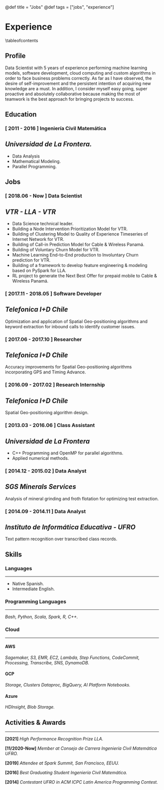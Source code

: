 @def title = "Jobs"
@def tags = ["jobs", "experience"]

# Experience

\tableofcontents <!-- you can use \toc as well -->

## Profile

Data Scientist with 5 years of experience performing machine learning models, software development,
cloud computing and custom algorithms in order to face business problems correctly.
As far as I have observed, the desire of self-improvement and the persistent intention of acquiring new knowledge are a must.
In addition, I consider myself easy going, super proactive and absolutely collaborative because making the most of teamwork
is the best approach for bringing projects to success.

## Education

### [ 2011 - 2016 ] Ingeniería Civil Matemática
*Universidad de La Frontera.*
---

* Data Analysis
* Mathematical Modeling.
* Parallel Programming.

## Jobs

### [ 2018.06 - Now ] Data Scientist
*VTR - LLA - VTR*
---
* Data Science technical leader.
* Building a Node Intervention Prioritization Model for VTR.
* Building of Clustering Model to Quality of Experience Timeseries of Internet Network for VTR.
* Building of Call-in Prediction Model for Cable & Wireless Panamá.
* Building of Voluntary Churn Model for VTR.
* Machine Learning End-to-End production to Involuntary Churn prediction for VTR.
* Building of a framework to develop feature engineering & modeling based on PySpark for LLA.
* RL project to generate the Next Best Offer for prepaid mobile to Cable & Wireless Panamá.

### [ 2017.11 - 2018.05 ] Software Developer
*Telefonica I+D Chile*
---
Optimization and application of Spatial Geo-positioning algorithms and keyword extraction for inbound calls to identify customer issues.

### [ 2017.06 - 2017.10 ] Researcher
*Telefonica I+D Chile*
---
Accuracy improvements for Spatial Geo-positioning algorithms incorporating GPS and Timing Advance.

### [ 2016.09 - 2017.02 ] Research Internship
*Telefonica I+D Chile*
---
Spatial Geo-positioning algorithm design.

### [ 2013.03 - 2016.06 ] Class Assistant
*Universidad de La Frontera*
---
* C++ Programming and OpenMP for parallel algorithms.
* Applied numerical methods.

### [ 2014.12 - 2015.02 ] Data Analyst
*SGS Minerals Services*
---
Analysis of mineral grinding and froth flotation for optimizing test extraction.

### [ 2014.09 - 2014.11 ] Data Analyst
*Instituto de Informática Educativa - UFRO*
---

Text pattern recognition over transcribed class records.

## Skills

### Languages
---

* Native Spanish.
* Intermediate English.

### Programming Languages
---

*Bash, Python, Scala, Spark, R, C++.*

### Cloud
---

#### AWS

*Sagemaker, S3, EMR, EC2, Lambda, Step Functions, CodeCommit, Processing, Transcribe, SNS, DynamoDB.*

#### GCP

*Storage, Clusters Dataproc, BigQuery, AI Platform Notebooks.*

#### Azure

*HDInsight, Blob Storage.*

## Activities & Awards
---

**[2021]** *High Performance Recognition Prize LLA.*

**[11/2020-Now]** *Member at Consejo de Carrera Ingeniería Civil Matemática UFRO.*

**[2019]** *Attendee at Spark Summit, San Francisco, EEUU.*

**[2016]** *Best Graduating Student Ingeniería Civil Matemática.*

**[2014]** *Contestant UFRO in ACM ICPC Latin America Programming Contest.*
